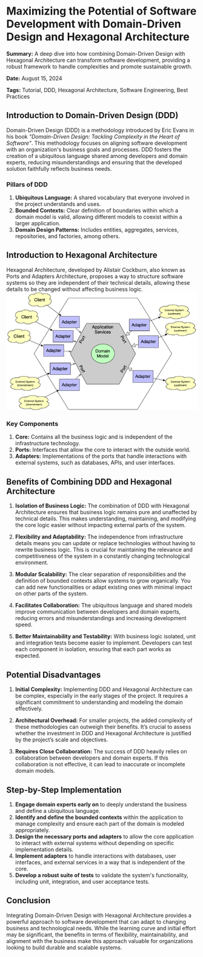 # Maximizing the Potential of Software Development with Domain-Driven Design and Hexagonal Architecture

**Summary:** A deep dive into how combining Domain-Driven Design with Hexagonal Architecture can transform software development, providing a robust framework to handle complexities and promote sustainable growth.

**Date:** August 15, 2024

**Tags:** Tutorial, DDD, Hexagonal Architecture, Software Engineering, Best Practices

## Introduction to Domain-Driven Design (DDD)

Domain-Driven Design (DDD) is a methodology introduced by Eric Evans in his book *"Domain-Driven Design: Tackling Complexity in the Heart of Software"*. This methodology focuses on aligning software development with an organization's business goals and processes. DDD fosters the creation of a ubiquitous language shared among developers and domain experts, reducing misunderstandings and ensuring that the developed solution faithfully reflects business needs.

### Pillars of DDD

1. **Ubiquitous Language:** A shared vocabulary that everyone involved in the project understands and uses.
2. **Bounded Contexts:** Clear definition of boundaries within which a domain model is valid, allowing different models to coexist within a larger application.
3. **Domain Design Patterns:** Includes entities, aggregates, services, repositories, and factories, among others.

## Introduction to Hexagonal Architecture

Hexagonal Architecture, developed by Alistair Cockburn, also known as Ports and Adapters Architecture, proposes a way to structure software systems so they are independent of their technical details, allowing these details to be changed without affecting business logic.
![img.png](img.png)
### Key Components

1. **Core:** Contains all the business logic and is independent of the infrastructure technology.
2. **Ports:** Interfaces that allow the core to interact with the outside world.
3. **Adapters:** Implementations of the ports that handle interactions with external systems, such as databases, APIs, and user interfaces.

## Benefits of Combining DDD and Hexagonal Architecture

1. **Isolation of Business Logic:**
   The combination of DDD with Hexagonal Architecture ensures that business logic remains pure and unaffected by technical details. This makes understanding, maintaining, and modifying the core logic easier without impacting external parts of the system.

2. **Flexibility and Adaptability:**
   The independence from infrastructure details means you can update or replace technologies without having to rewrite business logic. This is crucial for maintaining the relevance and competitiveness of the system in a constantly changing technological environment.

3. **Modular Scalability:**
   The clear separation of responsibilities and the definition of bounded contexts allow systems to grow organically. You can add new functionalities or adapt existing ones with minimal impact on other parts of the system.

4. **Facilitates Collaboration:**
   The ubiquitous language and shared models improve communication between developers and domain experts, reducing errors and misunderstandings and increasing development speed.

5. **Better Maintainability and Testability:**
   With business logic isolated, unit and integration tests become easier to implement. Developers can test each component in isolation, ensuring that each part works as expected.

## Potential Disadvantages

1. **Initial Complexity:**
   Implementing DDD and Hexagonal Architecture can be complex, especially in the early stages of the project. It requires a significant commitment to understanding and modeling the domain effectively.

2. **Architectural Overhead:**
   For smaller projects, the added complexity of these methodologies can outweigh their benefits. It’s crucial to assess whether the investment in DDD and Hexagonal Architecture is justified by the project’s scale and objectives.

3. **Requires Close Collaboration:**
   The success of DDD heavily relies on collaboration between developers and domain experts. If this collaboration is not effective, it can lead to inaccurate or incomplete domain models.

## Step-by-Step Implementation

1. **Engage domain experts early on** to deeply understand the business and define a ubiquitous language.
2. **Identify and define the bounded contexts** within the application to manage complexity and ensure each part of the domain is modeled appropriately.
3. **Design the necessary ports and adapters** to allow the core application to interact with external systems without depending on specific implementation details.
4. **Implement adapters** to handle interactions with databases, user interfaces, and external services in a way that is independent of the core.
5. **Develop a robust suite of tests** to validate the system's functionality, including unit, integration, and user acceptance tests.

## Conclusion

Integrating Domain-Driven Design with Hexagonal Architecture provides a powerful approach to software development that can adapt to changing business and technological needs. While the learning curve and initial effort may be significant, the benefits in terms of flexibility, maintainability, and alignment with the business make this approach valuable for organizations looking to build durable and scalable systems.
